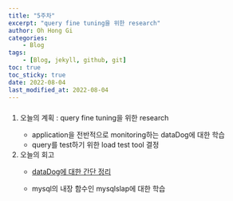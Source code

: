 ```yaml
---
title: "5주차"
excerpt: "query fine tuning을 위한 research"
author: Oh Hong Gi
categories:
    - Blog
tags:
    - [Blog, jekyll, github, git]
toc: true
toc_sticky: true
date: 2022-08-04
last_modified_at: 2022-08-04
---
```

<html>
    <body>
        <div style="text-align: left">
            <h3>
                <p></p>
            </h3>
                <ol start="1">
                    <li>오늘의 계획 : query fine tuning을 위한 research</li>
                        <ul>
                            <li> application을 전반적으로 monitoring하는 dataDog에 대한 학습</li>
                            <li> query를 test하기 위한 load test tool 결정</li>
                        </ul>
                    <li>오늘의 회고</li>
                        <ul>
                            <li>
                            <a href="https://daffodil-mahogany-6f4.notion.site/DataDoc-d6254ce6cfc4468192bd4a6c5659fc3c"> 
                            dataDog에 대한 간단 정리 </a>
                            <p></p>
                            </li>
                            <li> mysql의 내장 함수인 mysqlslap에 대한 학습</li>
                        </ul>
                </ol>
        </div>
    </body>
</html>

